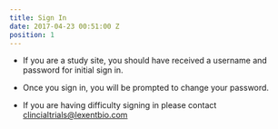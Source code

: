 ```yaml
---
title: Sign In
date: 2017-04-23 00:51:00 Z
position: 1
---
```


* If you are a study site, you should have received a username and password for initial sign in.

* Once you sign in, you will be prompted to change your password.

* If you are having difficulty signing in please contact clincialtrials@lexentbio.com